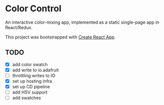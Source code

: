 # Color Control

An interactive color-mixing app, implemented as a static single-page app in React/Redux.

This project was bootstrapped with [Create React App](https://github.com/facebook/create-react-app).


## TODO
- [x] add color swatch
- [x] add write to io.adafruit
- [ ] throttling writes to IO
- [x] set up hosting infra
- [x] set up CD pipeline
- [ ] add HSV support
- [ ] add swatches
